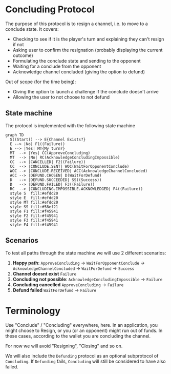 # Concluding Protocol

The purpose of this protocol is to resign a channel, i.e. to move to a conclude state.
It covers:

- Checking to see if it is the player's turn and explaining they can't resign if not
- Asking user to confirm the resignation (probably displaying the current outcome)
- Formulating the conclude state and sending to the opponent
- Waiting for a conclude from the opponent
- Acknowledge channel concluded (giving the option to defund)

Out of scope (for the time being):

- Giving the option to launch a challenge if the conclude doesn't arrive
- Allowing the user to not choose to not defund

## State machine

The protocol is implemented with the following state machine

```mermaid
graph TD
  S((Start)) --> E{Channel Exists?}
  E --> |No| F1((Failure))
  E --> |Yes| MT{My turn?}
  MT  --> |Yes| CC(ApproveConcluding)
  MT  --> |No| RC(AcknowledgeConcludingImpossible)
  CC  --> |CANCELLED| F2((Failure))
  CC  --> |CONCLUDE.SENT| WOC(WaitForOpponentConclude)
  WOC --> |CONCLUDE.RECEIVED| ACC(AcknowledgeChannelConcluded)
  ACC --> |DEFUND.CHOSEN| D(WaitForDefund)
  D   --> |DEFUND.SUCCEEDED| SS((Success))
  D   --> |DEFUND.FAILED| F3((Failure))
  RC  --> |CONCLUDING.IMPOSSIBLE.ACKNOWLEDGED| F4((Failure))
  style S  fill:#efdd20
  style E  fill:#efdd20
  style MT fill:#efdd20
  style SS fill:#58ef21
  style F1 fill:#f45941
  style F2 fill:#f45941
  style F3 fill:#f45941
  style F4 fill:#f45941
```

## Scenarios

To test all paths through the state machine we will use 2 different scenarios:

1. **Happy path**: `ApproveConcluding` -> `WaitForOpponentConclude` -> `AcknowledgeChannelConcluded` -> `WaitForDefund` -> `Success`
2. **Channel doesnt exist** `Failure`
3. **Concluding not possible**: `AcknowledgeConcludingImpossible` -> `Failure`
4. **Concluding cancelled** `ApproveConcluding` -> `Failure`
5. **Defund failed** `WaitForDefund` -> `Failure`

# Terminology

Use "Conclude" / "Concluding" everywhere, here. In an application, you might choose to Resign, or you (or an opponent) might run out of funds. In these cases, according to the wallet you are concluding the channel.

For now we will avoid "Resigning", "Closing" and so on.

We will also include the `Defunding` protocol as an optional subprotocol of `Concluding`. If `Defunding` fails, `Concluding` will still be considered to have also failed.
